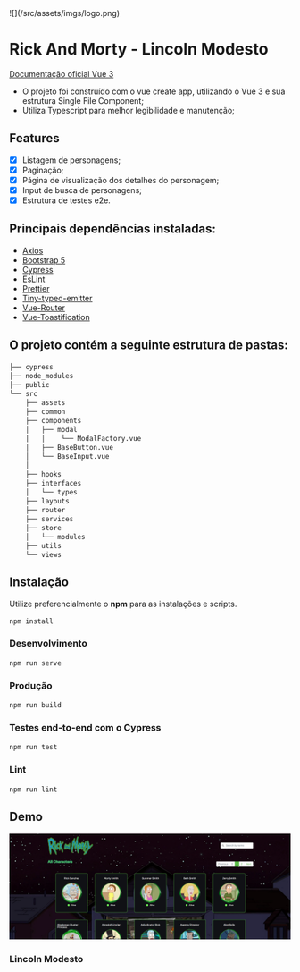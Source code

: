 <div style="display: flex">
![](/src/assets/imgs/logo.png)
</div>

# Rick And Morty - Lincoln Modesto

[Documentação oficial Vue 3](https://vuejs.org/guide/introduction.html)

- O projeto foi construído com o vue create app, utilizando o Vue 3 e sua estrutura Single File Component;
- Utiliza Typescript para melhor legibilidade e manutenção;

## Features

- [x] Listagem de personagens;
- [x] Paginação;
- [x] Página de visualização dos detalhes do personagem;
- [x] Input de busca de personagens;
- [x] Estrutura de testes e2e.

## Principais dependências instaladas:

- [Axios](https://axios-http.com/ptbr/docs/intro)
- [Bootstrap 5](https://getbootstrap.com)
- [Cypress](https://www.cypress.io)
- [EsLint](https://eslint.org)
- [Prettier](https://prettier.io)
- [Tiny-typed-emitter](https://github.com/binier/tiny-typed-emitter)
- [Vue-Router](https://router.vuejs.org)
- [Vue-Toastification](https://github.com/Maronato/vue-toastification)

## O projeto contém a seguinte estrutura de pastas:
```
├── cypress
├── node_modules
├── public
└── src
    ├── assets
    ├── common  
    ├── components
    │   ├── modal
    |   │    └── ModalFactory.vue 
    │   ├── BaseButton.vue
    │   └── BaseInput.vue
    │
    ├── hooks
    ├── interfaces
    │   └── types
    ├── layouts
    ├── router
    ├── services
    ├── store
    │   └── modules
    ├── utils
    └── views

```

## Instalação
Utilize preferencialmente o **npm** para as instalações e scripts.

```
npm install
```

### Desenvolvimento
```
npm run serve
```

### Produção
```
npm run build
```

### Testes end-to-end com o Cypress
```
npm run test
```

### Lint
```
npm run lint
```

## Demo

![](/src/assets/imgs/example.png)


### Lincoln Modesto